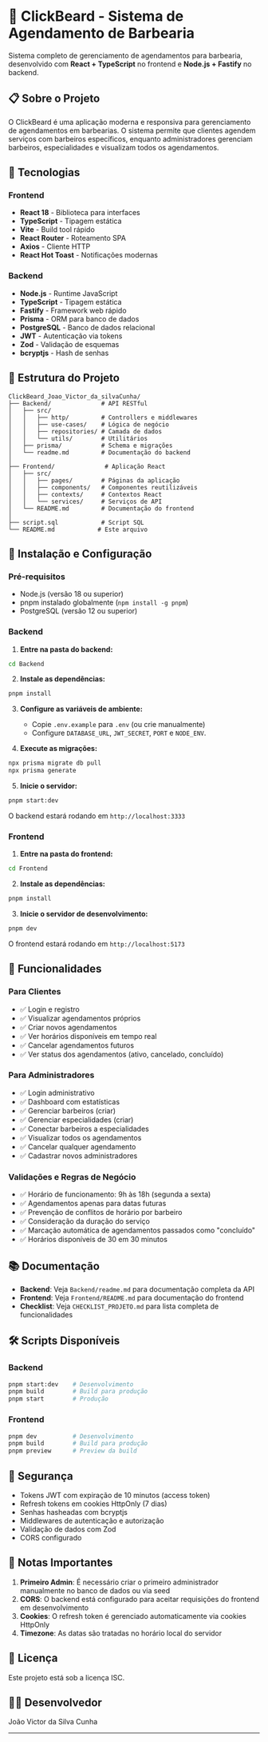 # 🎯 ClickBeard - Sistema de Agendamento de Barbearia

Sistema completo de gerenciamento de agendamentos para barbearia, desenvolvido com **React + TypeScript** no frontend e **Node.js + Fastify** no backend.

## 📋 Sobre o Projeto

O ClickBeard é uma aplicação moderna e responsiva para gerenciamento de agendamentos em barbearias. O sistema permite que clientes agendem serviços com barbeiros específicos, enquanto administradores gerenciam barbeiros, especialidades e visualizam todos os agendamentos.

## 🚀 Tecnologias

### Frontend
- **React 18** - Biblioteca para interfaces
- **TypeScript** - Tipagem estática
- **Vite** - Build tool rápido
- **React Router** - Roteamento SPA
- **Axios** - Cliente HTTP
- **React Hot Toast** - Notificações modernas

### Backend
- **Node.js** - Runtime JavaScript
- **TypeScript** - Tipagem estática
- **Fastify** - Framework web rápido
- **Prisma** - ORM para banco de dados
- **PostgreSQL** - Banco de dados relacional
- **JWT** - Autenticação via tokens
- **Zod** - Validação de esquemas
- **bcryptjs** - Hash de senhas

## 📁 Estrutura do Projeto

```
ClickBeard_Joao_Victor_da_silvaCunha/
├── Backend/              # API RESTful
│   ├── src/
│   │   ├── http/         # Controllers e middlewares
│   │   ├── use-cases/    # Lógica de negócio
│   │   ├── repositories/ # Camada de dados
│   │   └── utils/        # Utilitários
│   ├── prisma/           # Schema e migrações
│   └── readme.md         # Documentação do backend
│
├── Frontend/              # Aplicação React
│   ├── src/
│   │   ├── pages/        # Páginas da aplicação
│   │   ├── components/   # Componentes reutilizáveis
│   │   ├── contexts/     # Contextos React
│   │   └── services/     # Serviços de API
│   └── README.md         # Documentação do frontend
│
├── script.sql            # Script SQL
└── README.md            # Este arquivo
```

## 🔧 Instalação e Configuração

### Pré-requisitos
- Node.js (versão 18 ou superior)
- pnpm instalado globalmente (`npm install -g pnpm`)
- PostgreSQL (versão 12 ou superior)

### Backend

1. **Entre na pasta do backend:**
```bash
cd Backend
```

2. **Instale as dependências:**
```bash
pnpm install
```

3. **Configure as variáveis de ambiente:**
   - Copie `.env.example` para `.env` (ou crie manualmente)
   - Configure `DATABASE_URL`, `JWT_SECRET`, `PORT` e `NODE_ENV`.

4. **Execute as migrações:**
```bash
npx prisma migrate db pull
npx prisma generate
```

5. **Inicie o servidor:**
```bash
pnpm start:dev
```

O backend estará rodando em `http://localhost:3333`

### Frontend

1. **Entre na pasta do frontend:**
```bash
cd Frontend
```

2. **Instale as dependências:**
```bash
pnpm install
```

3. **Inicie o servidor de desenvolvimento:**
```bash
pnpm dev
```

O frontend estará rodando em `http://localhost:5173`

## 🎯 Funcionalidades

### Para Clientes
- ✅ Login e registro
- ✅ Visualizar agendamentos próprios
- ✅ Criar novos agendamentos
- ✅ Ver horários disponíveis em tempo real
- ✅ Cancelar agendamentos futuros
- ✅ Ver status dos agendamentos (ativo, cancelado, concluído)

### Para Administradores
- ✅ Login administrativo
- ✅ Dashboard com estatísticas
- ✅ Gerenciar barbeiros (criar)
- ✅ Gerenciar especialidades (criar)
- ✅ Conectar barbeiros a especialidades
- ✅ Visualizar todos os agendamentos
- ✅ Cancelar qualquer agendamento
- ✅ Cadastrar novos administradores

### Validações e Regras de Negócio
- ✅ Horário de funcionamento: 9h às 18h (segunda a sexta)
- ✅ Agendamentos apenas para datas futuras
- ✅ Prevenção de conflitos de horário por barbeiro
- ✅ Consideração da duração do serviço
- ✅ Marcação automática de agendamentos passados como "concluído"
- ✅ Horários disponíveis de 30 em 30 minutos

## 📚 Documentação

- **Backend**: Veja `Backend/readme.md` para documentação completa da API
- **Frontend**: Veja `Frontend/README.md` para documentação do frontend
- **Checklist**: Veja `CHECKLIST_PROJETO.md` para lista completa de funcionalidades

## 🛠️ Scripts Disponíveis

### Backend
```bash
pnpm start:dev    # Desenvolvimento
pnpm build        # Build para produção
pnpm start        # Produção
```

### Frontend
```bash
pnpm dev          # Desenvolvimento
pnpm build        # Build para produção
pnpm preview      # Preview da build
```

## 🔐 Segurança

- Tokens JWT com expiração de 10 minutos (access token)
- Refresh tokens em cookies HttpOnly (7 dias)
- Senhas hasheadas com bcryptjs
- Middlewares de autenticação e autorização
- Validação de dados com Zod
- CORS configurado

## 📝 Notas Importantes

1. **Primeiro Admin**: É necessário criar o primeiro administrador manualmente no banco de dados ou via seed
2. **CORS**: O backend está configurado para aceitar requisições do frontend em desenvolvimento
3. **Cookies**: O refresh token é gerenciado automaticamente via cookies HttpOnly
4. **Timezone**: As datas são tratadas no horário local do servidor

## 📄 Licença

Este projeto está sob a licença ISC.

## 👨‍💻 Desenvolvedor

João Victor da Silva Cunha

---

